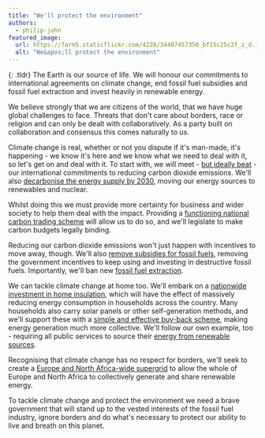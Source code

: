 ```yaml
---
title: "We'll protect the environment"
authors:
  - philip-john
featured_image:
  url: https://farm5.staticflickr.com/4228/34407457350_bf15c25c2f_z_d.jpg
  alt: "We&apos;ll protect the environment"
---
```


{: .tldr}
The Earth is our source of life. We will honour our commitments to international agreements on climate change, end fossil fuel subsidies and fossil fuel extraction and invest heavily in renewable energy.

We believe strongly that we are citizens of the world, that we have huge global challenges to face. Threats that don't care about borders, race or religion and can only be dealt with collaboratively. As a party built on collaboration and consensus this comes naturally to us.

Climate change is real, whether or not you dispute if it's man-made, it's happening - we know it's here and we know what we need to deal with it, so let's get on and deal with it. To start with, we will meet - [but ideally beat](https://somethingnew.org.uk/manifesto/environment#reducing-carbon-dioxide-emissions) - our international commitments to reducing carbon dioxide emissions. We'll also [decarbonise the energy supply by 2030](https://somethingnew.org.uk/manifesto/energy#decarbonisation), moving our energy sources to renewables and nuclear.

Whilst doing this we must provide more certainty for business and wider society to help them deal with the impact. Providing a [functioning national carbon trading scheme](https://somethingnew.org.uk/manifesto/environment#carbon-budgets) will allow us to do so, and we'll legislate to make carbon budgets legally binding.

Reducing our carbon dioxide emissions won't just happen with incentives to move away, though. We'll also [remove subsidies for fossil fuels](https://somethingnew.org.uk/manifesto/environment#subsidies), removing the government incentives to keep using and investing in destructive fossil fuels. Importantly, we'll ban new [fossil fuel extraction](https://somethingnew.org.uk/manifesto/energy#fossil-fuel-industry).

We can tackle climate change at home too. We'll embark on a [nationwide investment in home insulation](https://somethingnew.org.uk/manifesto/environment#home-insulation), which will have the effect of massively reducing energy consumption in households across the country. Many households also carry solar panels or other self-generation methods, and we'll support these with a [simple and effective buy-back scheme](https://somethingnew.org.uk/manifesto/energy#buy-back-scheme), making energy generation much more collective. We'll follow our own example, too - requiring all public services to source their [energy from renewable sources](https://somethingnew.org.uk/manifesto/energy#green-power-for-the-public-sector).

Recognising that climate change has no respect for borders, we'll seek to create a [Europe and North Africa-wide supergrid](https://somethingnew.org.uk/manifesto/energy#eu-supergrid) to allow the whole of Europe and North Africa to collectively generate and share renewable energy.

To tackle climate change and protect the environment we need a brave government that will stand up to the vested interests of the fossil fuel industry, ignore borders and do what's necessary to protect our ability to live and breath on this planet.
